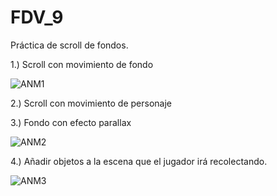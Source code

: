 # FDV_9

Práctica de scroll de fondos.

1.) Scroll con movimiento de fondo

![ANM1](https://user-images.githubusercontent.com/114673717/205000161-bdd6a176-678e-4cd2-b6ad-e0378c394685.gif)

2.) Scroll con movimiento de personaje

3.) Fondo con efecto parallax

![ANM2](https://user-images.githubusercontent.com/114673717/205000773-c5f318fa-2e89-4313-bf0f-8dc2b864c307.gif)

4.) Añadir objetos a la escena que el jugador irá recolectando.

![ANM3](https://user-images.githubusercontent.com/114673717/205001523-55c2a946-40ed-4955-a51e-8a3828bed1b1.gif)
